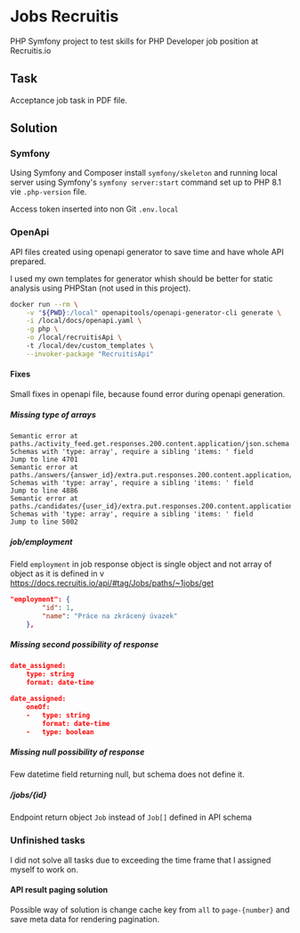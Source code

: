 # Jobs Recruitis

PHP Symfony project to test skills for PHP Developer job position at Recruitis.io

## Task

Acceptance job task in PDF file.

## Solution

### Symfony

Using Symfony and Composer install `symfony/skeleton` and running local server using Symfony's `symfony server:start` command set up to PHP 8.1 vie `.php-version` file.

Access token inserted into non Git `.env.local` 

### OpenApi

API files created using openapi generator to save time and have whole API prepared.

I used my own templates for generator whish should be better for static analysis using PHPStan (not used in this project).

```bash
docker run --rm \
    -v "${PWD}:/local" openapitools/openapi-generator-cli generate \
    -i /local/docs/openapi.yaml \
    -g php \
    -o /local/recruitisApi \    
    -t /local/dev/custom_templates \
    --invoker-package "RecruitisApi"
```

#### Fixes

Small fixes in openapi file, because found error during openapi generation.

##### Missing type of arrays

```
Semantic error at paths./activity_feed.get.responses.200.content.application/json.schema.properties.payload.properties.feed.items.anyOf.2.properties.badges
Schemas with 'type: array', require a sibling 'items: ' field
Jump to line 4701
Semantic error at paths./answers/{answer_id}/extra.put.responses.200.content.application/json.schema.properties.payload
Schemas with 'type: array', require a sibling 'items: ' field
Jump to line 4886
Semantic error at paths./candidates/{user_id}/extra.put.responses.200.content.application/json.schema.properties.payload
Schemas with 'type: array', require a sibling 'items: ' field
Jump to line 5002
```

##### job/employment

Field `employment` in job response object is single object and not array of object as it is defined in  v https://docs.recruitis.io/api/#tag/Jobs/paths/~1jobs/get

```json
"employment": {
        "id": 1,
        "name": "Práce na zkrácený úvazek"
    },
```

##### Missing second possibility of response

```json
date_assigned:
    type: string
    format: date-time
```


```json
date_assigned:
    oneOf:
    -   type: string
        format: date-time
    -   type: boolean
```

##### Missing null possibility of response

Few datetime field returning null, but schema does not define it.

##### /jobs/{id}

Endpoint return object `Job` instead of `Job[]` defined in API schema

### Unfinished tasks

I did not solve all tasks due to exceeding the time frame that I assigned myself to work on.

#### API result paging solution

Possible way of solution is change cache key from `all` to `page-{number}` and save meta data for rendering pagination.